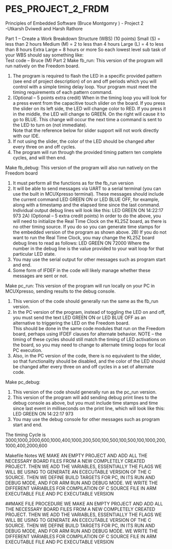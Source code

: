 # PES_PROJECT_2_FRDM
Principles of Embedded Software (Bruce Montgomry ) - Project 2                   
 -Utkarsh Dviwedi and Harsh Rathore




Part 1 – Create a Work Breakdown Structure (WBS) (10 points)
Small (S) = less than 2 hours
Medium (M) = 2 to less than 4 hours
Large (L) = 4 to less than 8 hours
Extra Large = 8 hours or more
So each lowest level sub task of your WBS should say something like:    
Test code – Bruce (M)
Part 2
Make fb_run:  This version of the program will run natively on the Freedom board.  
1)    The program is required to flash the LED in a specific provided pattern (see end of project description) of on and off periods which you will control with a simple timing delay loop.  Your program must meet the timing requirements of each pattern command. 
2)    (Optional – 5 points extra credit) When in the timing loop you will look for a press event from the capacitive touch slider on the board.  If you press the slider on its left side, the LED will change color to RED.  If you press it in the middle, the LED will change to GREEN.  On the right will cause it to go to BLUE.  This change will occur the next time a command is sent to the LED to turn on (not immediate).  
Note that the reference below for slider support will not work 
directly with our IDE.
2)    If not using the slider, the color of the LED should be changed after every three on and off 
cycles.
3)    The program will run through the provided timing pattern ten complete cycles, and will then 
end.


Make fb_debug:  This version of the program will also run natively on the Freedom board
1)    It must perform all the functions as for the fb_run version
2)    It will be able to send messages via UART to a serial terminal (you can use the built in 
MCUXpresso terminal).  These messages should include the current command LED GREEN ON or 
LED BLUE OFF, for example, along with a timestamp and the elapsed time since the last 
command.  Individual output debug lines will look like this:
LED GREEN ON  14:22:17  973
2A) (Optional – 5 extra credit points)  In order to do the above, you will need to initialize the 
Real Time Clock on the KL25Z board, as there is no other timing source.  If you do so you can 
generate time stamps for the embedded version of the program as shown above.
2B) If you do not want to run the Real Time Clock, you may change the KL25Z board debug 
lines to read as follows:
LED GREEN ON 72000 
Where the number in the debug line is the value provided to your wait loop for that particular 
LED state.
3)    You may use the serial output for other messages such as program start and end.
4)    Some form of IFDEF in the code will likely manage whether these messages are sent or not.


Make pc_run:  This version of the program will run locally on your PC in MCUXpresso, sending results to 
the debug console.  
1)    This version of the code should generally run the same as the fb_run version.
2)    In the PC version of the program, instead of toggling the LED on and off, you must send the text 
LED GREEN ON or LED BLUE OFF as an alternative to triggering the LED on the Freedom board.    
This should be done in the same code modules that run on the Freedom board, perhaps using 
IFDEF clauses for alternate behavior.  NOTE – the timing of these cycles should still match the 
timing of LED activations on the board, so you may need to change to alternate timing loops for 
local PC execution.
3)    Also, in the PC version of the code, there is no equivalent to the slider, so that functionality 
should be disabled, and the color of the LED should be changed after every three on and off 
cycles in a set of alternate code.



Make pc_debug:  
1)    This version of the code should generally run as the pc_run version.
2)    This version of the program will add sending debug print lines to the debug console as above, 
but you must include time stamps and time since last event in milliseconds on the print line, 
which will look like this:   
LED GREEN ON  14:22:17  973
3)    You may use the debug console for other messages such as program start and end.


The timing Cycle is
3000,1000,2000,600,1000,400,1000,200,500,100,500,100,500,100,1000,200,1000,400,2000,600




Makefile Notes
WE MAKE AN EMPTY PROJECT AND ADD ALL THE NECESSARY BOARD FILES FROM A NEW COMPLETELY CREATED PROJECT. THEN WE ADD THE VARIABLES, ESSENTIALLY THE FLAGS WE WILL BE  USING TO GENERATE AN ECECUTABLE VERSION OF THE C SOURCE. THEN WE DEFINE BUILD TARGETS FOR PC, IN ITS RUN AND DEBUG MODE, AND FOR ARM RUN AND DEBUG MODE. WE WRITE THE DIFFERENT VARIABLES FOR COMPILATION OF C SOURCE FILE IN ARM EXECUTABLE FILE AND PC EXECUTABLE VERSION
 
##MAKE FILE PROCEDURE 
WE MAKE AN EMPTY PROJECT AND ADD ALL THE NECESSARY BOARD FILES FROM A NEW COMPLETELY CREATED PROJECT. THEN WE ADD THE VARIABLES, ESSENTIALLY THE FLAGS WE WILL BE  USING TO GENERATE AN ECECUTABLE VERSION OF THE C SOURCE. THEN WE DEFINE BUILD TARGETS FOR PC, IN ITS RUN AND DEBUG MODE, AND FOR ARM RUN AND DEBUG MODE. WE WRITE THE DIFFERENT VARIABLES FOR COMPILATION OF C SOURCE FILE IN ARM EXECUTABLE FILE AND PC EXECUTABLE VERSION
